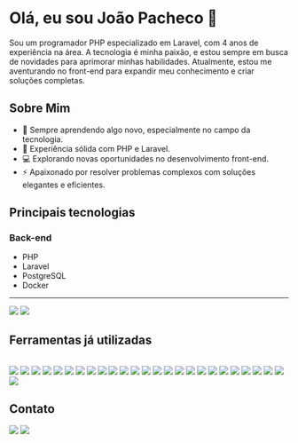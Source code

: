 # Olá, eu sou João Pacheco 👋

Sou um programador PHP especializado em Laravel, com 4 anos de experiência na área. A tecnologia é minha paixão, e estou sempre em busca de novidades para aprimorar minhas habilidades. Atualmente, estou me aventurando no front-end para expandir meu conhecimento e criar soluções completas.

## Sobre Mim

- 🌱 Sempre aprendendo algo novo, especialmente no campo da tecnologia.
- 🚀 Experiência sólida com PHP e Laravel.
- 💻 Explorando novas oportunidades no desenvolvimento front-end.
- ⚡ Apaixonado por resolver problemas complexos com soluções elegantes e eficientes.

## Principais tecnologias

### Back-end
- PHP
- Laravel
- PostgreSQL
- Docker

---
<div>
        <img src="https://github-readme-stats.vercel.app/api?username=pachecogbi&show_icons=true&theme=highcontrast&include_all_commits=true&count_private=true" />
        <img src="https://github-readme-stats.vercel.app/api/top-langs/?username=pachecogbi&layout=compact&langs_count=6&theme=highcontrast" />
</div>

## Ferramentas já utilizadas
<div style="display: inline_block"><br>
    <img src="https://img.shields.io/badge/Laravel-FF2D20?style=for-the-badge&logo=laravel&logoColor=white" />
    <img src="https://img.shields.io/badge/PHP-777BB4?style=for-the-badge&logo=php&logoColor=white" />
    <img src="https://img.shields.io/badge/Docker-2496ED?style=for-the-badge&logo=docker&logoColor=white" />
    <img src="https://img.shields.io/badge/CSS3-1572B6?style=for-the-badge&logo=css3&logoColor=white" />
    <img src="https://img.shields.io/badge/HTML5-E34F26?style=for-the-badge&logo=html5&logoColor=white" />
    <img src="https://img.shields.io/badge/JavaScript-323330?style=for-the-badge&logo=javascript&logoColor=F7DF1E" />
    <img src="https://img.shields.io/badge/Insomnia-5849be?style=for-the-badge&logo=Insomnia&logoColor=white" />
    <img src="https://img.shields.io/badge/jQuery-0769AD?style=for-the-badge&logo=jquery&logoColor=white" />
    <img src="https://img.shields.io/badge/Bootstrap-563D7C?style=for-the-badge&logo=bootstrap&logoColor=white" />
    <img src="https://img.shields.io/badge/MySQL-005C84?style=for-the-badge&logo=mysql&logoColor=white" />
    <img src="https://img.shields.io/badge/PostgreSQL-316192?style=for-the-badge&logo=postgresql&logoColor=white" />
    <img src="https://img.shields.io/badge/SQLite-07405E?style=for-the-badge&logo=sqlite&logoColor=white" />
    <img src="https://img.shields.io/badge/Markdown-000000?style=for-the-badge&logo=markdown&logoColor=white" />
    <img src="https://img.shields.io/badge/VSCode-0078D4?style=for-the-badge&logo=visual%20studio%20code&logoColor=white" />
    <img src="https://img.shields.io/badge/Linux-FCC624?style=for-the-badge&logo=linux&logoColor=black" />
    <img src="https://img.shields.io/badge/Linux_Mint-87CF3E?style=for-the-badge&logo=linux-mint&logoColor=white" />
    <img src="https://img.shields.io/badge/Ubuntu-E95420?style=for-the-badge&logo=ubuntu&logoColor=white" />
    <img src="https://img.shields.io/badge/Windows-0078D6?style=for-the-badge&logo=windows&logoColor=white" />
    <img src="https://img.shields.io/badge/GitHub-100000?style=for-the-badge&logo=github&logoColor=white" />
    <img src="https://img.shields.io/badge/GitLab-330F63?style=for-the-badge&logo=gitlab&logoColor=white" />
    <img src="https://img.shields.io/badge/GIT-E44C30?style=for-the-badge&logo=git&logoColor=white" />
    <img src="https://img.shields.io/badge/Angular-DD0031?style=for-the-badge&logo=angular&logoColor=white" />
    <img src="https://img.shields.io/badge/AngularJS-E23237?style=for-the-badge&logo=angularjs&logoColor=white" />
    <img src="https://img.shields.io/badge/Swagger-85EA2D?style=for-the-badge&logo=swagger&logoColor=white" />
    <img src="https://img.shields.io/badge/OpenAPI-6BA539?style=for-the-badge&logo=openapi-initiative&logoColor=white" />
    <img src="https://img.shields.io/badge/Kanban-0052CC?style=for-the-badge&logo=trello&logoColor=white"/>
</div>

## Contato
<div>
    <a href="https://www.linkedin.com/in/jp-pacheco/" target="_blank" rel="noopener noreferrer"><img
            src="https://img.shields.io/badge/linkedin-%230077B5.svg?&style=for-the-badge&logo=linkedin&logoColor=white" /></a>
    <a href="mailto:joao.pacheco.dev@gmail.com" target="_blank" rel="noopener noreferrer"><img
            src="https://img.shields.io/badge/Gmail-D14836?style=for-the-badge&logo=gmail&logoColor=white" /></a>
</div>



 
  
